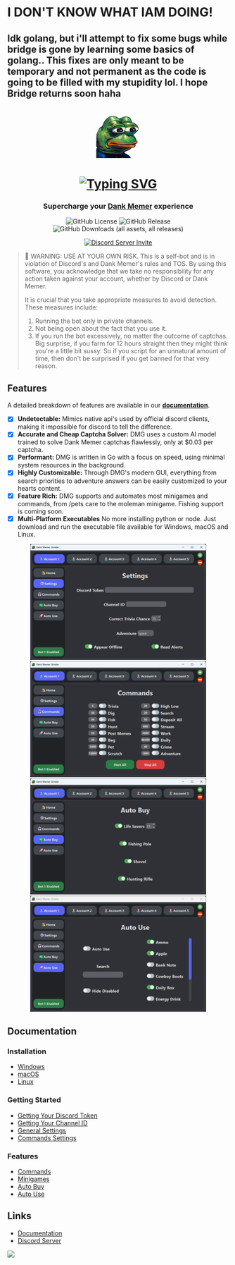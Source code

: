 # I DON'T KNOW WHAT IAM DOING!
## Idk golang, but i'll attempt to fix some bugs while bridge is gone by learning some basics of golang.. This fixes are only meant to be temporary and not permanent as the code is going to be filled with my stupidity lol. I hope Bridge returns soon haha
<br>

<div align="center">
  <img src=".github/assets/img/icon.png" width="100">

  # [![Typing SVG](https://readme-typing-svg.herokuapp.com?font=Permanent+Marker&size=40&pause=1000&color=598e3c&center=true&vCenter=true&width=435&lines=Dank+Memer+Grinder)](https://git.io/typing-svg)

  ### Supercharge your [Dank Memer](https://dankmemer.lol/) experience

  ![GitHub License](https://img.shields.io/github/license/BridgeSenseDev/Dank-Memer-Grinder?style=for-the-badge&color=%2322c55e)
  ![GitHub Release](https://img.shields.io/github/v/release/BridgeSenseDev/Dank-Memer-Grinder?include_prereleases&sort=semver&style=for-the-badge)
  ![GitHub Downloads (all assets, all releases)](https://img.shields.io/github/downloads/BridgeSenseDev/Dank-Memer-Grinder/total?style=for-the-badge&color=%2322c55e)

  [![Discord Server Invite](https://invidget.switchblade.xyz/KTrmQnhCHb)](https://discord.gg/KTrmQnhCHb)
</div>

> 🚨 WARNING: USE AT YOUR OWN RISK. This is a self-bot and is in violation of Discord's and Dank Memer's rules and TOS. By using this software, you acknowledge that we take no responsibility for any action taken against your account, whether by Discord or Dank Memer.
>
> It is crucial that you take appropriate measures to avoid detection. These measures include:
> <ol>
>  <li>Running the bot only in private channels.</li>
>  <li>Not being open about the fact that you use it.</li>
>  <li>If you run the bot excessively, no matter the outcome of captchas. Big surprise, if you farm for 12 hours straight then they might think you're a little bit sussy. So if you script for an unnatural amount of time, then don't be surprised if you get banned for that very reason.</li>
> </ol>

## Features
A detailed breakdown of features are available in our [**<u>documentation</u>**](https://docs.dankmemer.tools/features/commands).

-   [x] **Undetectable:** Mimics native api's used by official discord clients, making it impossible for discord to tell the difference.
-   [x] **Accurate and Cheap Captcha Solver:** DMG uses a custom AI model trained to solve Dank Memer captchas flawlessly, only at $0.03 per captcha.
-   [x] **Performant:** DMG is written in Go with a focus on speed, using minimal system resources in the background.
-   [x] **Highly Customizable:** Through DMG's modern GUI, everything from search priorities to adventure answers can be easily customized to your hearts content.
-   [x] **Feature Rich:** DMG supports and automates most minigames and commands, from /pets care to the moleman minigame. Fishing support is coming soon.
-   [x] **Multi-Platform Executables** No more installing python or node. Just download and run the executable file available for Windows, macOS and Linux.

<div align="center">
  <img src=".github/assets/img/settings.png" width="400">
  <img src=".github/assets/img/commands.png" width="400">
  <img src=".github/assets/img/autobuy.png" width="400">
  <img src=".github/assets/img/autouse.png" width="400">
</div>

## Documentation

### Installation
- [Windows](https://docs.dankmemer.tools/installation/windows)
- [macOS](https://docs.dankmemer.tools/installation/macos)
- [Linux](https://docs.dankmemer.tools/installation/linux)

### Getting Started
- [Getting Your Discord Token](https://docs.dankmemer.tools/configuration/getting-your-discord-token)
- [Getting Your Channel ID](https://docs.dankmemer.tools/configuration/getting-your-channel-id)
- [General Settings](https://docs.dankmemer.tools/configuration/general-settings)
- [Commands Settings](https://docs.dankmemer.tools/configuration/commands-settings)

### Features
- [Commands](https://docs.dankmemer.tools/features/commands)
- [Minigames](https://docs.dankmemer.tools/features/minigames)
- [Auto Buy](https://docs.dankmemer.tools/features/auto-buy)
- [Auto Use](https://docs.dankmemer.tools/features/auto-use)

## Links
- [Documentation](https://docs.dankmemer.tools)
- [Discord Server](https://discord.gg/KTrmQnhCHb)

<a href="https://www.buymeacoffee.com/bridgesense"><img src="https://img.buymeacoffee.com/button-api/?text=Buy me a coffee&emoji=&slug=bridgesense&button_colour=199532&font_colour=ffffff&font_family=Arial&outline_colour=ffffff&coffee_colour=FFDD00" /></a>
